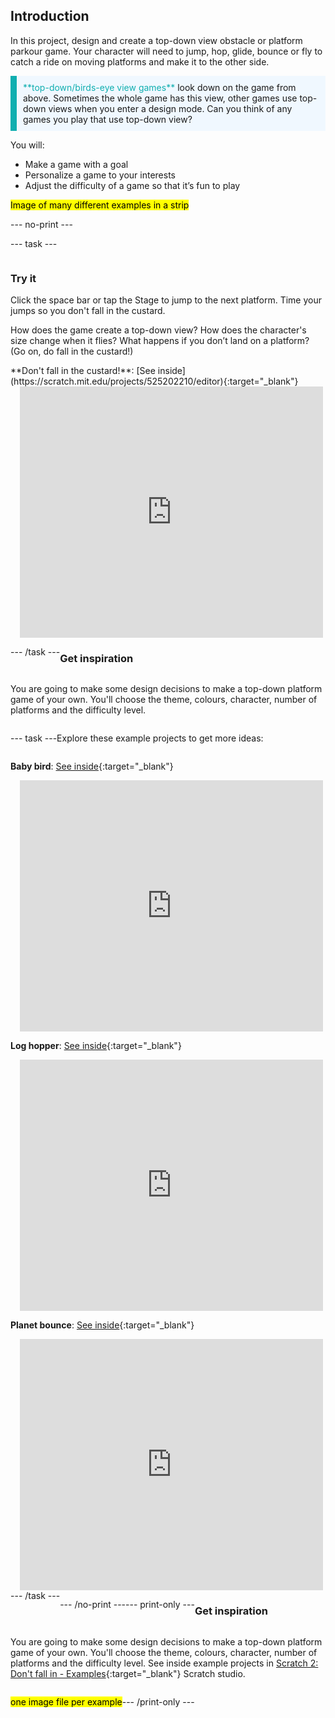 ## Introduction

In this project, design and create a top-down view obstacle or platform parkour game. Your character will need to jump, hop, glide, bounce or fly to catch a ride on moving platforms and make it to the other side.

<p style="border-left: solid; border-width:10px; border-color: #0faeb0; background-color: aliceblue; padding: 10px;">
<span style="color: #0faeb0">**top-down/birds-eye view games**</span> look down on the game from above. Sometimes the whole game has this view, other games use top-down views when you enter a design mode. Can you think of any games you play that use top-down view? 
</p>

You will:
+ Make a game with a goal
+ Personalize a game to your interests
+ Adjust the difficulty of a game so that it’s fun to play

<mark>Image of many different examples in a strip</mark>

--- no-print ---

--- task ---

<div style="display: flex; flex-wrap: wrap">
<div style="flex-basis: 175px; flex-grow: 1">  

### Try it 

Click the space bar or tap the Stage to jump to the next platform. Time your jumps so you don't fall in the custard.

How does the game create a top-down view? How does the character's size change when it flies? What happens if you don’t land on a platform? (Go on, do fall in the custard!)

</div>

<div>
**Don't fall in the custard!**: [See inside](https://scratch.mit.edu/projects/525202210/editor){:target="_blank"}
<div class="scratch-preview" style="margin-left: 15px;">
  <iframe allowtransparency="true" width="485" height="402" src="https://scratch.mit.edu/projects/embed/525202210/?autostart=false" frameborder="0"></iframe>
</div>

</div>

--- /task ---

### Get inspiration 

You are going to make some design decisions to make a top-down platform game of your own. You'll choose the theme, colours, character, number of platforms and the difficulty level.

--- task ---

Explore these example projects to get more ideas:

**Baby bird**: [See inside](https://scratch.mit.edu/projects/525236983/editor){:target="_blank"}
<div class="scratch-preview" style="margin-left: 15px;">
  <iframe allowtransparency="true" width="485" height="402" src="https://scratch.mit.edu/projects/embed/525236983/?autostart=false" frameborder="0"></iframe>
</div>

**Log hopper**: [See inside](https://scratch.mit.edu/projects/525236345/editor){:target="_blank"}
<div class="scratch-preview" style="margin-left: 15px;">
  <iframe allowtransparency="true" width="485" height="402" src="https://scratch.mit.edu/projects/embed/525236345/?autostart=false" frameborder="0"></iframe>
</div>

**Planet bounce**: [See inside](https://scratch.mit.edu/525236603/495865892/editor){:target="_blank"}
<div class="scratch-preview" style="margin-left: 15px;">
  <iframe allowtransparency="true" width="485" height="402" src="https://scratch.mit.edu/projects/embed/525236603/?autostart=false" frameborder="0"></iframe>
</div>
--- /task ---

--- /no-print ---

--- print-only ---

### Get inspiration 

You are going to make some design decisions to make a top-down platform game of your own. You'll choose the theme, colours, character, number of platforms and the difficulty level. See inside example projects in [Scratch 2: Don't fall in - Examples](https://scratch.mit.edu/studios/29599110/){:target="_blank"} Scratch studio.

<mark>one image file per example</mark>

--- /print-only ---

 
